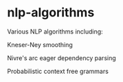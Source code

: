 # nlp-algorithms

Various NLP algorithms including:

Kneser-Ney smoothing

Nivre's arc eager dependency parsing

Probabilistic context free grammars
